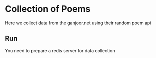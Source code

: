 # Collection of Poems

Here we collect data from the ganjoor.net using their random poem api

## Run

You need to prepare a redis server for data collection
